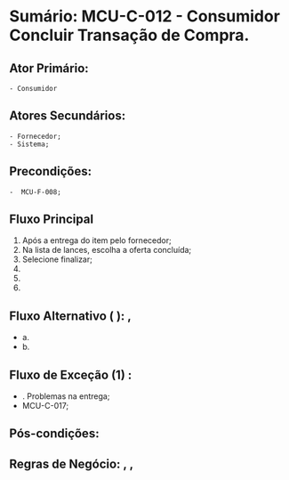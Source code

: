 # Sumário: MCU-C-012 - Consumidor Concluir Transação de Compra.
## Ator Primário: 
    - Consumidor
## Atores Secundários: 
    - Fornecedor;
    - Sistema;
## Precondições: 
    -  MCU-F-008;
## Fluxo Principal
1.  Após a entrega do item pelo fornecedor;
2.  Na lista de lances, escolha a oferta concluída;
3.  Selecione finalizar;
4. 
5. 
6. 
##  Fluxo Alternativo ( ): ,
 -  a. 
 -  b. 
##  Fluxo de Exceção (1) : 
- . Problemas na entrega;
 -  MCU-C-017;
##  Pós-condições: 
##  Regras de Negócio: , , 